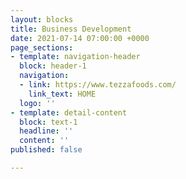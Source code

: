 ```yaml
---
layout: blocks
title: Business Development
date: 2021-07-14 07:00:00 +0000
page_sections:
- template: navigation-header
  block: header-1
  navigation:
  - link: https://www.tezzafoods.com/
    link_text: HOME
  logo: ''
- template: detail-content
  block: text-1
  headline: ''
  content: ''
published: false

---
```


